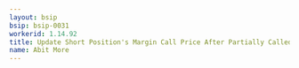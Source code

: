 ```yaml
---
layout: bsip
bsip: bsip-0031
workerid: 1.14.92
title: Update Short Position's Margin Call Price After Partially Called Or Settled
name: Abit More
---
```

